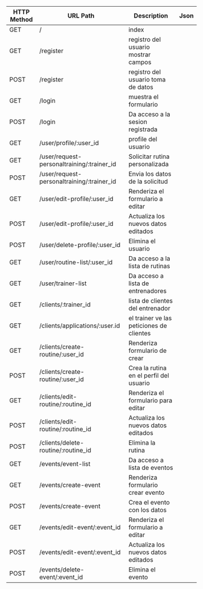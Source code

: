 | HTTP Method | URL Path                                     | Description                             | Json |
|-------------|----------------------------------------------|-----------------------------------------|------|
| GET         | /                                            | index                                   |      |
| GET         | /register                                    | registro del usuario mostrar campos     |      |
| POST        | /register                                    | registro del usuario toma de datos      |      |
| GET         | /login                                       | muestra el formulario                   |      |
| POST        | /login                                       | Da acceso a la sesion registrada        |      |
| GET         | /user/profile/:user_id                       | profile del usuario                     |      |
| GET         | /user/request-personaltraining/:trainer_id   | Solicitar rutina personalizada          |      |
| POST        | /user/request-personaltraining/:trainer_id   | Envia los datos de la solicitud         |      |
| GET         | /user/edit-profile/:user_id                  | Renderiza el formulario a editar        |      |
| POST        | /user/edit-profile/:user_id                  | Actualiza los nuevos datos editados     |      |
| POST        | /user/delete-profile/:user_id                | Elimina el usuario                      |      |
| GET         | /user/routine-list/:user_id                  | Da acceso a la lista de rutinas         |      |
| GET         | /user/trainer-list                           | Da acceso a lista de entrenadores       |      |
| GET         | /clients/:trainer_id                         | lista de clientes del entrenador        |      |
| GET         | /clients/applications/:user.id               | el trainer ve las peticiones de clientes|      |
| GET         | /clients/create-routine/:user_id             | Renderiza formulario de crear           |      |
| POST        | /clients/create-routine/:user_id             | Crea la rutina en el perfil del usuario |      |
| GET         | /clients/edit-routine/:routine_id            | Renderiza el formulario para editar     |      |
| POST        | /clients/edit-routine/:routine_id            | Actualiza los nuevos datos editados     |      |
| POST        | /clients/delete-routine/:routine_id          | Elimina la rutina                       |      |
| GET         | /events/event-list                           | Da acceso a lista de eventos            |      |
| GET         | /events/create-event                         | Renderiza formulario crear evento       |      |
| POST        | /events/create-event                         | Crea el evento con los datos            |      |
| GET         | /events/edit-event/:event_id                 | Renderiza el formulario a editar        |      |
| POST        | /events/edit-event/:event_id                 | Actualiza los nuevos datos editados     |      |
| POST        | /events/delete-event/:event_id               | Elimina el evento                       |      |

